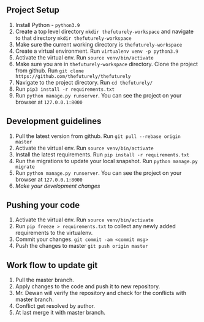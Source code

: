 ## Project Setup

1. Install Python - `python3.9`
2. Create a top level directory `mkdir thefuturely-workspace` and navigate to that directory `mkdir thefuturely-workspace`
3. Make sure the current working directory is `thefuturely-workspace`
4. Create a virtual environment. Run `virtualenv venv -p python3.9`
5. Activate the virtual env. Run `source venv/bin/activate`
6. Make sure you are in `thefuturely-workspace` directory. Clone the project from github. Run `git clone https://github.com/thefuturely/thefuturely`
7. Navigate to the project directory. Run `cd thefuturely/`
8. Run `pip3 install -r requirements.txt`
9. Run `python manage.py runserver`. You can see the project on your browser at `127.0.0.1:8000`


## Development guidelines
1. Pull the latest version from github. Run `git pull --rebase origin master`
2. Activate the virtual env. Run `source venv/bin/activate`
3. Install the latest requirements. Run `pip install -r requirements.txt`
4. Run the migrations to update your local snapshot. Run `python manage.py migrate`
5. Run `python manage.py runserver`. You can see the project on your browser at `127.0.0.1:8000`
6. _Make your development changes_

## Pushing your code 
1. Activate the virtual env. Run `source venv/bin/activate`
2. Run `pip freeze > requirements.txt` to collect any newly added requirements to the virtualenv.
3. Commit your changes. `git commit -am <commit msg>`
4. Push the changes to master `git push origin master`

## Work flow to update git
1. Pull the master branch. 
2. Apply changes to the code and push it to new repository.
3. Mr. Dewan will verify the repository and check for the conflicts with master branch.
4. Conflict get resolved by author.
5. At last merge it with master branch.
